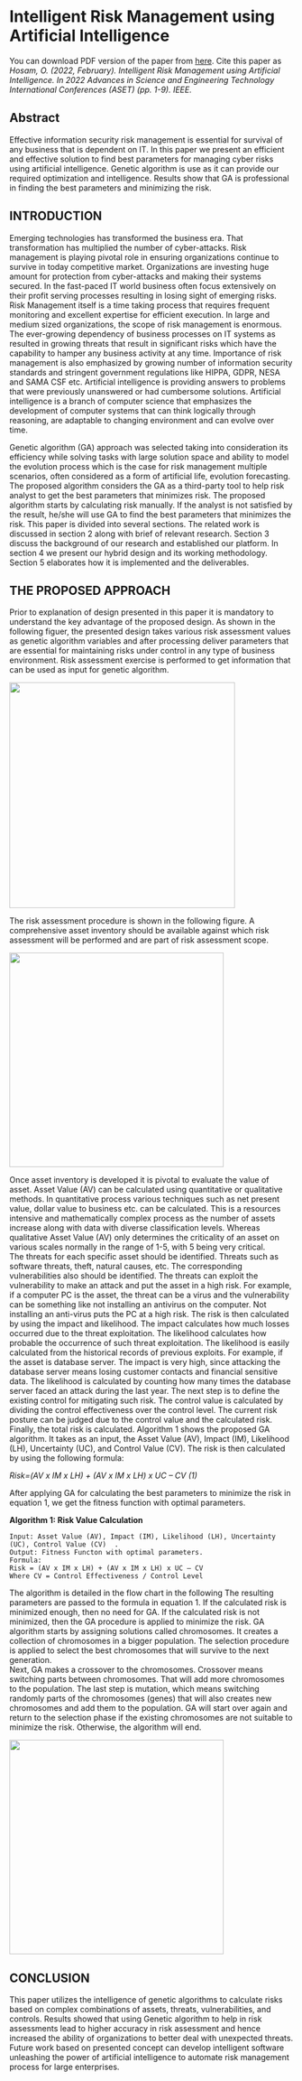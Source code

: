 # Intelligent Risk Management using Artificial Intelligence 
You can download PDF version of the paper from [here](https://www.researchgate.net/profile/Osama-Hosam/publication/359362007_Intelligent_Risk_Management_using_Artificial_Intelligence/links/6239819e781d2e6df7ac2649/Intelligent-Risk-Management-using-Artificial-Intelligence.pdf?_sg%5B0%5D=gS7vCgowNoAegmgJZhC28cBVFYV6HrGubyMJ60Gyoy0vVi6QSxCooN1sAeCyc2wQPsD8HkiZ2wzHBCdsKVuwBw.w5f9avFGTOqZvUU3BHM-3pemiEL-eaM1rNm9hZcbXkS_WrLGjGupGDBSEeJ5mAIKbTn1mnux3-XbZ4OtwzKJPw&_sg%5B1%5D=491YA_zhA9PIvZkRESDGezgPL78v7RKC7av4ugpOZHtV29UFcmCP8PSClBqsFzdMWE9gGOJPYzG6FRKtZicQj1XMu0lUS3GwugeE1lEXJ0H8.w5f9avFGTOqZvUU3BHM-3pemiEL-eaM1rNm9hZcbXkS_WrLGjGupGDBSEeJ5mAIKbTn1mnux3-XbZ4OtwzKJPw&_iepl=). 
Cite this paper as 
_Hosam, O. (2022, February). Intelligent Risk Management using Artificial Intelligence. In 2022 Advances in Science and Engineering Technology International Conferences (ASET) (pp. 1-9). IEEE.‏_
## Abstract
Effective information security risk management is essential for survival of any business that is dependent on IT. In this paper we present an efficient and effective solution to find best parameters for managing cyber risks using artificial intelligence. Genetic algorithm is use as it can provide our required optimization and intelligence. Results show that GA is professional in finding the best parameters and minimizing the risk.

## INTRODUCTION
Emerging technologies has transformed the business era. That transformation has multiplied the number of cyber-attacks. Risk management is playing pivotal role in ensuring organizations continue to survive in today competitive market. Organizations are investing huge amount for protection from cyber-attacks and making their systems secured. In the fast-paced IT world business often focus extensively on their profit serving processes resulting in losing sight of emerging risks. Risk Management itself is a time taking process that requires frequent monitoring and excellent expertise for efficient execution. In large and medium sized organizations, the scope of risk management is enormous. The ever-growing dependency of business processes on IT systems as resulted in growing threats that result in significant risks which have the capability to hamper any business activity at any time. Importance of risk management is also emphasized by growing number of information security standards and stringent government regulations like HIPPA, GDPR, NESA and SAMA CSF etc.
Artificial intelligence is providing answers to problems that were previously unanswered or had cumbersome solutions. Artificial intelligence is a branch of computer science that emphasizes the development of computer systems that can think logically through reasoning, are adaptable to changing environment and can evolve over time.

Genetic algorithm (GA) approach was selected taking into consideration its efficiency while solving tasks with large solution space and ability to model the evolution process which is the case for risk management multiple scenarios, often considered as a form of artificial life, evolution forecasting. 
The proposed algorithm considers the GA as a third-party tool to help risk analyst to get the best parameters that minimizes risk. The proposed algorithm starts by calculating risk manually. If the analyst is not satisfied by the result, he/she will use GA to find the best parameters that minimizes the risk. 
This paper is divided into several sections. The related work is discussed in section 2 along with brief of relevant research. Section 3 discuss the background of our research and established our platform. In section 4 we present our hybrid design and its working methodology. Section 5 elaborates how it is implemented and the deliverables.

## THE PROPOSED APPROACH
Prior to explanation of design presented in this paper it is mandatory to understand the key advantage of the proposed design.
As shown in the following figuer, the presented design takes various risk assessment values as genetic algorithm variables and after processing deliver parameters that are essential for maintaining risks under control in any type of business environment.
Risk assessment exercise is performed to get information that can be used as input for genetic algorithm. 

<img src="./images/Untitled1.png" width="400"/>

The risk assessment procedure is shown in the following figure. A comprehensive asset inventory should be available against which risk assessment will be performed and are part of risk assessment scope.

<img src="./images/sturcture.png" width="380"/>

Once asset inventory is developed it is pivotal to evaluate the value of asset. Asset Value (AV) can be calculated using quantitative or qualitative methods. In quantitative process various techniques such as net present value, dollar value to business etc. can be calculated. This is a resources intensive and mathematically complex process as the number of assets increase along with data with diverse classification levels. Whereas qualitative Asset Value (AV) only determines the criticality of an asset on various scales normally in the range of 1-5, with 5 being very critical.  
The threats for each specific asset should be identified. Threats such as software threats, theft, natural causes, etc. The corresponding vulnerabilities also should be identified. The threats can exploit the vulnerability to make an attack and put the asset in a high risk. For example, if a computer PC is the asset, the threat can be a virus and the vulnerability can be something like not installing an antivirus on the computer. Not installing an anti-virus puts the PC at a high risk. The risk is then calculated by using the impact and likelihood. The impact calculates how much losses occurred due to the threat exploitation. The likelihood calculates how probable the occurrence of such threat exploitation. The likelihood is easily calculated from the historical records of previous exploits.  For example, if the asset is database server. The impact is very high, since attacking the database server means losing customer contacts and financial sensitive data. The likelihood is calculated by counting how many times the database server faced an attack during the last year. 
The next step is to define the existing control for mitigating such risk. The control value is calculated by dividing the control effectiveness over the control level. The current risk posture can be judged due to the control value and the calculated risk. Finally, the total risk is calculated. 
Algorithm 1 shows the proposed GA algorithm. It takes as an input, the Asset Value (AV), Impact (IM), Likelihood (LH), Uncertainty (UC), and Control Value (CV). The risk is then calculated by using the following formula:

_Risk=(AV x IM x LH) + (AV x IM x LH) x UC – CV 	(1)_

After applying GA for calculating the best parameters to minimize the risk in equation 1, we get the fitness function with optimal parameters. 

**Algorithm 1: Risk Value Calculation**
```
Input: Asset Value (AV), Impact (IM), Likelihood (LH), Uncertainty (UC), Control Value (CV)  .
Output: Fitness Functon with optimal parameters.
Formula: 
Risk = (AV x IM x LH) + (AV x IM x LH) x UC – CV
Where CV = Control Effectiveness / Control Level 

```

The algorithm is detailed in the flow chart in the following The resulting parameters are passed to the formula in equation 1. If the calculated risk is minimized enough, then no need for GA. If the calculated risk is not minimized, then the GA procedure is applied to minimize the risk. 
GA algorithm starts by assigning solutions called chromosomes. It creates a collection of chromosomes in a bigger population. The selection procedure is applied to select the best chromosomes that will survive to the next generation.  
Next, GA makes a crossover to the chromosomes. Crossover means switching parts between chromosomes. That will add more chromosomes to the population. The last step is mutation, which means switching randomly parts of the chromosomes (genes) that will also creates new chromosomes and add them to the population. GA will start over again and return to the selection phase if the existing chromosomes are not suitable to minimize the risk.  Otherwise, the algorithm will end. 

<img src="./images/algorithm.png" width="380"/>

## CONCLUSION
This paper utilizes the intelligence of genetic algorithms to calculate risks based on complex combinations of assets, threats, vulnerabilities, and controls. Results showed that using Genetic algorithm to help in risk assessments lead to higher accuracy in risk assessment and hence increased the ability of organizations to better deal with unexpected threats. Future work based on presented concept can develop intelligent software unleashing the power of artificial intelligence to automate risk management process for large enterprises. 
